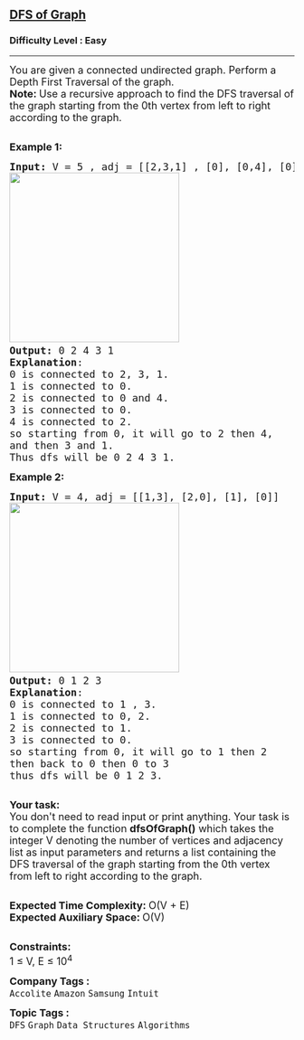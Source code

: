 <h2><a href="https://practice.geeksforgeeks.org/problems/depth-first-traversal-for-a-graph/1?page=1&category[]=Graph&sortBy=submissions">DFS of Graph</a></h2><h3>Difficulty Level : Easy</h3><hr><div class="problems_problem_content__Xm_eO"><p><span style="font-size:18px">You are given a connected undirected graph. Perform a Depth First Traversal of the graph.</span><br>
<span style="font-size:18px"><strong>Note: </strong>Use a recursive approach to</span><span style="font-size:18px">&nbsp;find the DFS traversal of the graph starting from the 0th vertex from left to right according to the graph.</span></p>

<p><br>
<span style="font-size:18px"><strong>Example 1:</strong></span></p>

<pre><span style="font-size:18px"><strong>Input: </strong>V = 5 , adj = [[2,3,1] , [0], [0,4], [0], [2]]
</span><img alt="" src="https://media.geeksforgeeks.org/img-practice/graph-1659528381.png" style="height:300px; width:300px"><span style="font-size:18px">
<strong>Output:</strong> 0 2 4 3 1
<strong>Explanation</strong>: 
0 is connected to 2, 3, 1.
1 is connected to 0.
2 is connected to 0 and 4.
3 is connected to 0.
4 is connected to 2.
so starting from 0, it will go to 2 then 4,
and then 3 and 1.
Thus dfs will be 0 2 4 3 1.</span>
</pre>

<p><span style="font-size:18px"><strong>Example 2:</strong></span></p>

<pre><span style="font-size:18px"><strong>Input:</strong> V = 4, adj = [[1,3], [2,0], [1], [0]]
</span><img alt="" src="https://media.geeksforgeeks.org/img-practice/graph(1)-1659528893.png" style="height:300px; width:300px"><span style="font-size:18px">
<strong>Output:</strong> 0 1 2 3
<strong>Explanation</strong>:
0 is connected to 1 , 3.
1 is connected to 0, 2. 
2 is connected to 1.
3 is connected to 0. 
so starting from 0, it will go to 1 then 2
then back to 0 then 0 to 3
thus dfs will be 0 1 2 3. </span>
</pre>

<p><br>
<span style="font-size:18px"><strong>Your task:</strong><br>
You don't need to read input or print anything. Your task is to complete the function&nbsp;<strong>dfsOfGraph()</strong>&nbsp;which takes the integer V denoting the number of vertices and adjacency list as input parameters and returns a list containing the DFS traversal of the graph starting from the 0th vertex from left to right according to the graph.</span></p>

<p><br>
<span style="font-size:18px"><strong>Expected Time Complexity:&nbsp;</strong>O(V + E)<br>
<strong>Expected Auxiliary Space:&nbsp;</strong>O(V)</span></p>

<p><br>
<span style="font-size:18px"><strong>Constraints:</strong><br>
1 ≤ V, E ≤ 10<sup>4</sup></span></p>
</div><p><span style=font-size:18px><strong>Company Tags : </strong><br><code>Accolite</code>&nbsp;<code>Amazon</code>&nbsp;<code>Samsung</code>&nbsp;<code>Intuit</code>&nbsp;<br><p><span style=font-size:18px><strong>Topic Tags : </strong><br><code>DFS</code>&nbsp;<code>Graph</code>&nbsp;<code>Data Structures</code>&nbsp;<code>Algorithms</code>&nbsp;